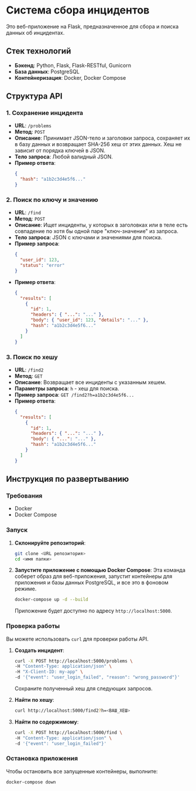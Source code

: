 # Система сбора инцидентов

Это веб-приложение на Flask, предназначенное для сбора и поиска данных об инцидентах.

## Стек технологий

- **Бэкенд**: Python, Flask, Flask-RESTful, Gunicorn
- **База данных**: PostgreSQL
- **Контейнеризация**: Docker, Docker Compose

## Структура API

### 1. Сохранение инцидента

- **URL**: `/problems`
- **Метод**: `POST`
- **Описание**: Принимает JSON-тело и заголовки запроса, сохраняет их в базу данных и возвращает SHA-256 хеш от этих данных. Хеш не зависит от порядка ключей в JSON.
- **Тело запроса**: Любой валидный JSON.
- **Пример ответа**:
  ```json
  {
    "hash": "a1b2c3d4e5f6..."
  }
  ```

### 2. Поиск по ключу и значению

- **URL**: `/find`
- **Метод**: `POST`
- **Описание**: Ищет инциденты, у которых в заголовках или в теле есть совпадение по хотя бы одной паре "ключ-значение" из запроса.
- **Тело запроса**: JSON с ключами и значениями для поиска.
- **Пример запроса**:
  ```json
  {
    "user_id": 123,
    "status": "error"
  }
  ```
- **Пример ответа**:
  ```json
  {
    "results": [
      {
        "id": 1,
        "headers": { "...": "..." },
        "body": { "user_id": 123, "details": "..." },
        "hash": "a1b2c3d4e5f6..."
      }
    ]
  }
  ```

### 3. Поиск по хешу

- **URL**: `/find2`
- **Метод**: `GET`
- **Описание**: Возвращает все инциденты с указанным хешем.
- **Параметры запроса**: `h` - хеш для поиска.
- **Пример запроса**: `GET /find2?h=a1b2c3d4e5f6...`
- **Пример ответа**:
  ```json
  {
    "results": [
      {
        "id": 1,
        "headers": { "...": "..." },
        "body": { "...": "..." },
        "hash": "a1b2c3d4e5f6..."
      }
    ]
  }
  ```

## Инструкция по развертыванию

### Требования

- Docker
- Docker Compose

### Запуск

1.  **Склонируйте репозиторий**:
    ```bash
    git clone <URL репозитория>
    cd <имя папки>
    ```

2.  **Запустите приложение с помощью Docker Compose**:
    Эта команда соберет образ для веб-приложения, запустит контейнеры для приложения и базы данных PostgreSQL, и все это в фоновом режиме.
    ```bash
    docker-compose up -d --build
    ```
    Приложение будет доступно по адресу `http://localhost:5000`.

### Проверка работы

Вы можете использовать `curl` для проверки работы API.

1.  **Создать инцидент**:
    ```bash
    curl -X POST http://localhost:5000/problems \
    -H "Content-Type: application/json" \
    -H "X-Client-ID: my-app" \
    -d '{"event": "user_login_failed", "reason": "wrong_password"}'
    ```
    Сохраните полученный хеш для следующих запросов.

2.  **Найти по хешу**:
    ```bash
    curl http://localhost:5000/find2?h=<ВАШ_ХЕШ>
    ```

3.  **Найти по содержимому**:
    ```bash
    curl -X POST http://localhost:5000/find \
    -H "Content-Type: application/json" \
    -d '{"event": "user_login_failed"}'
    ```

### Остановка приложения

Чтобы остановить все запущенные контейнеры, выполните:
```bash
docker-compose down
```
